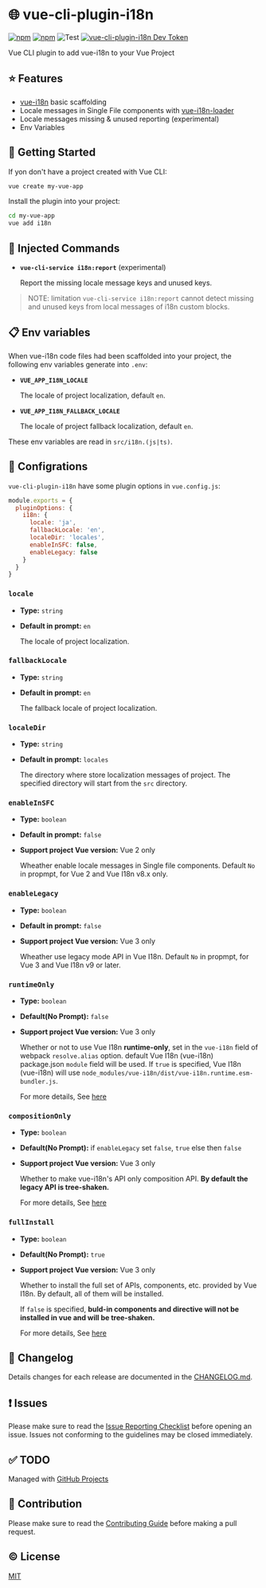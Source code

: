 # :globe_with_meridians: vue-cli-plugin-i18n

[![npm](https://img.shields.io/npm/v/vue-cli-plugin-i18n/next.svg)](https://www.npmjs.com/package/vue-cli-plugin-i18n)
[![npm](https://img.shields.io/npm/v/vue-cli-plugin-i18n.svg)](https://www.npmjs.com/package/vue-cli-plugin-i18n)
![Test](https://github.com/intlify/vue-cli-plugin-i18n/workflows/Test/badge.svg)
[![vue-cli-plugin-i18n Dev Token](https://badge.devtoken.rocks/vue-cli-plugin-i18n)](https://devtoken.rocks/package/vue-cli-plugin-i18n)

Vue CLI plugin to add vue-i18n to your Vue Project

## :star: Features
- [vue-i18n](https://github.com/kazupon/vue-i18n) basic scaffolding
- Locale messages in Single File components with [vue-i18n-loader](https://github.com/intlify/vue-i18n-loader)
- Locale messages missing & unused reporting (experimental)
- Env Variables


## :rocket: Getting Started
If yon don't have a project created with Vue CLI:

```sh
vue create my-vue-app
```

Install the plugin into your project:

```sh
cd my-vue-app
vue add i18n
```

## :hammer: Injected Commands
- **`vue-cli-service i18n:report`** (experimental)

  Report the missing locale message keys and unused keys.

> NOTE: limitation
> `vue-cli-service i18n:report` cannot detect missing and unused keys from local messages of i18n custom blocks.


## :clipboard: Env variables
When vue-i18n code files had been scaffolded into your project, the following env variables generate into `.env`:

- **`VUE_APP_I18N_LOCALE`**

  The locale of project localization, default `en`.

- **`VUE_APP_I18N_FALLBACK_LOCALE`**

  The locale of project fallback localization, default `en`.

These env variables are read in `src/i18n.(js|ts)`.


## :wrench: Configrations

`vue-cli-plugin-i18n` have some plugin options in `vue.config.js`:

```js
module.exports = {
  pluginOptions: {
    i18n: {
      locale: 'ja',
      fallbackLocale: 'en',
      localeDir: 'locales',
      enableInSFC: false,
      enableLegacy: false
    }
  }
}
```

### `locale`

- **Type:** `string`
- **Default in prompt:** `en`

  The locale of project localization.

### `fallbackLocale`

- **Type:** `string`
- **Default in prompt:** `en`

  The fallback locale of project localization.

### `localeDir`

- **Type:** `string`
- **Default in prompt:** `locales`

  The directory where store localization messages of project. The specified directory will start from the `src` directory.

### `enableInSFC`

- **Type:** `boolean`
- **Default in prompt:** `false`
- **Support project Vue version:** Vue 2 only

  Wheather enable locale messages in Single file components. Default `No` in propmpt, for Vue 2 and Vue I18n v8.x only.

### `enableLegacy`

- **Type:** `boolean`
- **Default in prompt:** `false`
- **Support project Vue version:** Vue 3 only

  Wheather use legacy mode API in Vue I18n. Default `No` in propmpt, for Vue 3 and Vue I18n v9 or later.

### `runtimeOnly`
- **Type:** `boolean`
- **Default(No Prompt):** `false`
- **Support project Vue version:** Vue 3 only

  Whether or not to use Vue I18n **runtime-only**, set in the `vue-i18n` field of webpack `resolve.alias` option. default Vue I18n (vue-i18n) package.json `module` field will be used.
  If `true` is specified, Vue I18n (vue-i18n) will use `node_modules/vue-i18n/dist/vue-i18n.runtime.esm-bundler.js`.

  For more details, See [here](https://vue-i18n.intlify.dev/guide/advanced/optimization.html#reduce-bundle-size-with-feature-build-flags)

### `compositionOnly`

- **Type:** `boolean`
- **Default(No Prompt):** if `enableLegacy` set `false`, `true` else then `false`
- **Support project Vue version:** Vue 3 only

  Whether to make vue-i18n's API only composition API. **By default the legacy API is tree-shaken.**

  For more details, See [here](https://vue-i18n.intlify.dev/guide/advanced/optimization.html#reduce-bundle-size-with-feature-build-flags)

### `fullInstall`

- **Type:** `boolean`
- **Default(No Prompt):** `true`
- **Support project Vue version:** Vue 3 only

  Whether to install the full set of APIs, components, etc. provided by Vue I18n. By default, all of them will be installed.

  If `false` is specified, **buld-in components and directive will not be installed in vue and will be tree-shaken.**

  For more details, See [here](https://vue-i18n.intlify.dev/guide/advanced/optimization.html#reduce-bundle-size-with-feature-build-flags)


## :scroll: Changelog
Details changes for each release are documented in the [CHANGELOG.md](https://github.com/intlify/vue-cli-plugin-i18n/blob/master/CHANGELOG.md).


## :exclamation: Issues
Please make sure to read the [Issue Reporting Checklist](https://github.com/intlify/vue-cli-plugin-i18n/blob/master/.github/CONTRIBUTING.md#issue-reporting-guidelines) before opening an issue. Issues not conforming to the guidelines may be closed immediately.


## :white_check_mark: TODO
Managed with [GitHub Projects](https://github.com/intlify/vue-cli-plugin-i18n/projects/1)

## :muscle: Contribution
Please make sure to read the [Contributing Guide](https://github.com/intlify/vue-cli-plugin-i18n/blob/master/.github/CONTRIBUTING.md) before making a pull request.


## :copyright: License

[MIT](http://opensource.org/licenses/MIT)
